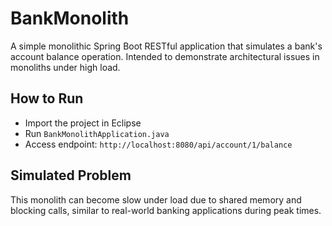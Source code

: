 # BankMonolith

A simple monolithic Spring Boot RESTful application that simulates a bank's account balance operation. Intended to demonstrate architectural issues in monoliths under high load.

## How to Run
- Import the project in Eclipse
- Run `BankMonolithApplication.java`
- Access endpoint: `http://localhost:8080/api/account/1/balance`

## Simulated Problem
This monolith can become slow under load due to shared memory and blocking calls, similar to real-world banking applications during peak times.
